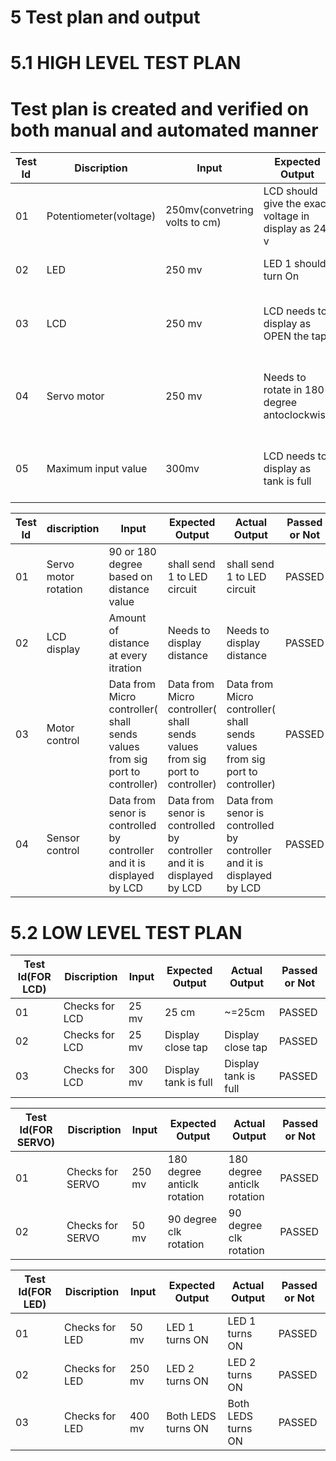 # 5 Test plan and output
# 5.1 HIGH LEVEL TEST PLAN
# Test plan is created and verified on both manual and automated manner

| Test Id  | Discription | Input | Expected Output | Actual Output | Passed or Not |
| ------------------------- | ---------------------- | --------------------- | -------------------- | ----------------------| ----------------- |
| 01   |  Potentiometer(voltage)   | 250mv(convetring volts to cm) | LCD should give the exact voltage in display as 24 v  | LCD shows the exact value | PASSED|
| 02  | LED  | 250 mv | LED 1 should turn On  | LED 1 is turned ON  | PASSED |
| 03 | LCD | 250 mv | LCD needs to display as OPEN the tap | LCD displays the same way | PASSED |
| 04 | Servo motor | 250 mv | Needs to rotate in 180 degree antoclockwise | Servo motor rotates in the same way | PASSED |
| 05 | Maximum input value | 300mv | LCD needs to display as tank is full | LCD displays in the same manner | PASSED |

| Test Id  | discription | Input | Expected Output | Actual Output | Passed or Not |
| ------------------------- | ---------------------- | --------------------- | -------------------- | ----------------------| ----------------- |
| 01 | Servo motor rotation | 90 or 180 degree based on distance value | shall send 1 to LED circuit | shall send 1 to LED circuit | PASSED |
| 02 | LCD display | Amount of distance at every itration | Needs to display distance | Needs to display distance | PASSED |
| 03 | Motor control | Data from Micro controller( shall sends values from sig port to controller) | Data from Micro controller( shall sends values from sig port to controller) |       Data from Micro controller( shall sends values from sig port to controller) | PASSED |
| 04 | Sensor control | Data from senor is controlled by controller and it is displayed by LCD | Data from senor is controlled by controller and it is displayed by LCD | Data from      senor is controlled by controller and it is displayed by LCD | PASSED |

# 5.2 LOW LEVEL TEST PLAN
| Test Id(FOR LCD)  | Discription | Input | Expected Output | Actual Output | Passed or Not |
| ------------------------- | ---------------------- | --------------------- | -------------------- | ----------------------| ----------------- |
| 01 | Checks for LCD | 25 mv |  25 cm |  ~=25cm | PASSED |
| 02 | Checks for LCD | 25 mv | Display close tap | Display close tap | PASSED |
| 03 | Checks for LCD | 300 mv | Display tank is full | Display tank is full | PASSED | 

| Test Id(FOR SERVO)  | Discription | Input | Expected Output | Actual Output | Passed or Not |
| ------------------------- | ---------------------- | --------------------- | -------------------- | ----------------------| ----------------- |
| 01 | Checks for SERVO | 250 mv | 180 degree anticlk rotation | 180 degree anticlk rotation | PASSED |
| 02 | Checks for SERVO | 50 mv | 90 degree clk rotation | 90 degree clk rotation | PASSED |

| Test Id(FOR LED)  | Discription | Input | Expected Output | Actual Output | Passed or Not |
| ------------------------- | ---------------------- | --------------------- | -------------------- | ----------------------| ----------------- |
| 01 | Checks for LED | 50 mv | LED 1 turns ON | LED 1 turns ON | PASSED |
| 02 | Checks for LED | 250 mv | LED 2 turns ON | LED 2 turns ON | PASSED |
| 03 | Checks for LED | 400 mv | Both LEDS turns ON |  Both LEDS turns ON | PASSED |


